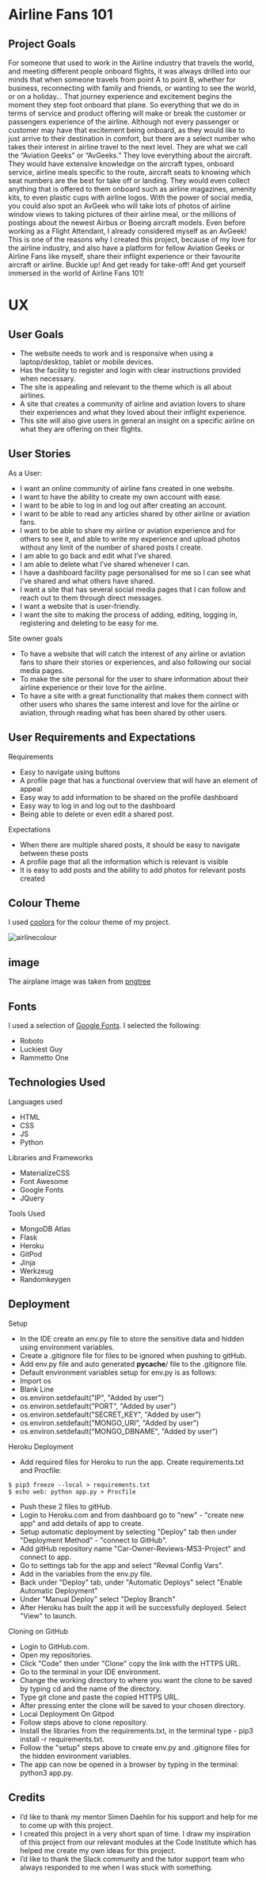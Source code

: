 # Airline Fans 101

## Project Goals

For someone that used to work in the Airline industry that travels the world, and meeting different people onboard flights, it was always drilled into our minds that when someone travels from point A to point B, whether for business, reconnecting with family and friends, or wanting to see the world, or on a holiday… That journey experience and excitement begins the moment they step foot onboard that plane. 
So everything that we do in terms of service and product offering will make or break the customer or passengers experience of the airline. 
Although not every passenger or customer may have that excitement being onboard, as they would like to just arrive to their destination in comfort, but there are a select number who takes their interest in airline travel to the next level. 
They are what we call the “Aviation Geeks” or “AvGeeks.” They love everything about the aircraft. They would have extensive knowledge on the aircraft types, onboard service, airline meals specific to the route, aircraft seats to knowing which seat numbers are the best for take off or landing. 
They would even collect anything that is offered to them onboard such as airline magazines, amenity kits, to even plastic cups with airline logos. With the power of social media, you could also spot an AvGeek who will take lots of photos of airline window views to taking pictures of their airline meal, or the millions of postings about the newest Airbus or Boeing aircraft models.
Even before working as a Flight Attendant, I already considered myself as an AvGeek! This is one of the reasons why I created this project, because of my love for the airline industry, and also have a platform for fellow Aviation Geeks or Airline Fans like myself, share their inflight experience or their favourite aircraft or airline. 
Buckle up! And get ready for take-off! And get yourself immersed in the world of Airline Fans 101! 

# UX 

## User Goals

*	The website needs to work and is responsive when using a laptop/desktop, tablet or mobile devices. 
*	Has the facility to register and login with clear instructions provided when necessary. 
*	The site is appealing and relevant to the theme which is all about airlines.
*	A site that creates a community of airline and aviation lovers to share their experiences and what they loved about their inflight experience. 
*	This site will also give users in general an insight on a specific airline on what they are offering on their flights.

## User Stories

As a User:

*	I want an online community of airline fans created in one website.
*	I want to have the ability to create my own account with ease. 
*	I want to be able to log in and log out after creating an account.
*	I want to be able to read any articles shared by other airline or aviation fans. 
*	I want to be able to share my airline or aviation experience and for others to see it, and able to write my experience and upload photos without any limit of the number of shared posts I create.
*	I am able to go back and edit what I’ve shared.
*   I am able to delete what I’ve shared whenever I can.
*	I have a dashboard facility page personalised for me so I can see what I’ve shared and what others have shared.
*	I want a site that has several social media pages that I can follow and reach out to them through direct messages. 
*	I want a website that is user-friendly. 
*	I want the site to making the process of adding, editing, logging in, registering and deleting to be easy for me. 

Site owner goals

*	To have a website that will catch the interest of any airline or aviation fans to share their stories or experiences, and also following our social media pages. 
*	To make the site personal for the user to share information about their airline experience or their love for the airline.
*	To have a site with a great functionality that makes them connect with other users who shares the same interest and love for the airline or aviation, through reading what has been shared by other users. 

## User Requirements and Expectations

Requirements

*	Easy to navigate using buttons
*	A profile page that has a functional overview that will have an element of appeal
*	Easy way to add information to be shared on the profile dashboard
*	Easy way to log in and log out to the dashboard
*	Being able to delete or even edit a shared post.

Expectations

*	When there are multiple shared posts, it should be easy to navigate between these posts
*	A profile page that all the information which is relevant is visible 
*	It is easy to add posts and the ability to add photos for relevant posts created

## Colour Theme 
I used [coolors](https://coolors.co/d0ada7-5d2e46-ad6a6c-a675a1-8f3985-e8d6cb) for the colour theme of my project. 

![airlinecolour](static/assets/images/ms3colors.png)

## image
The airplane image was taken from [pngtree](https://pngtree.com/back/down?id=MTIxMTY1Mg==&type=1&time=1615567519&token=YWRlMjgwMTgwNGY4ZjRlMmJjZjk5ZmQ0OTAyZmQ2MTk=)


## Fonts

I used a selection of [Google Fonts](https://fonts.google.com/). I selected the following: 

* Roboto
* Luckiest Guy
* Rammetto One

## Technologies Used 

Languages used

* HTML
* CSS 
* JS
* Python

Libraries and Frameworks

* MaterializeCSS
* Font Awesome
* Google Fonts
* JQuery

Tools Used

* MongoDB Atlas
* Flask
* Heroku
* GitPod
* Jinja
* Werkzeug 
* Randomkeygen

## Deployment

Setup

* In the IDE create an env.py file to store the sensitive data and hidden using environment variables.
* Create a .gitignore file for files to be ignored when pushing to gitHub.
* Add env.py file and auto generated __pycache__/ file to the .gitignore file.
* Default environment variables setup for env.py is as follows:
* Import os
* Blank Line
* os.environ.setdefault("IP", "Added by user")
* os.environ.setdefault("PORT", "Added by user")
* os.environ.setdefault("SECRET_KEY", "Added by user")
* os.environ.setdefault("MONGO_URI", "Added by user")
* os.environ.setdefault("MONGO_DBNAME", "Added by user")

Heroku Deployment

* Add required files for Heroku to run the app. Create requirements.txt and Procfile:

```
$ pip3 freeze --local > requirements.txt
$ echo web: python app.py > Procfile
```

* Push these 2 files to gitHub.
* Login to Heroku.com and from dashboard go to "new" - "create new app" and add details of app to create.
* Setup automatic deployment by selecting "Deploy" tab then under "Deployment Method" - "connect to GitHub".
* Add gitHub repository name "Car-Owner-Reviews-MS3-Project" and connect to app.
* Go to settings tab for the app and select "Reveal Config Vars".
* Add in the variables from the env.py file.
* Back under "Deploy" tab, under "Automatic Deploys" select "Enable Automatic Deployment"
* Under "Manual Deploy" select "Deploy Branch"
* After Heroku has built the app it will be successfully deployed. Select "View" to launch.

Cloning on GitHub

* Login to GitHub.com.
* Open my repositories.
* Click "Code" then under "Clone" copy the link with the HTTPS URL.
* Go to the terminal in your IDE environment.
* Change the working directory to where you want the clone to be saved by typing cd and the name of the directory.
* Type git clone and paste the copied HTTPS URL.
* After pressing enter the clone will be saved to your chosen directory.
* Local Deployment On Gitpod
* Follow steps above to clone repository.
* Install the libraries from the requirements.txt, in the terminal type - pip3 install -r requirements.txt.
* Follow the "setup" steps above to create env.py and .gitignore files for the hidden environment variables.
* The app can now be opened in a browser by typing in the terminal: python3 app.py.



## Credits

* I’d like to thank my mentor Simen Daehlin for his support and help for me to come up with this project.
* I created this project in a very short span of time. I draw my inspiration of this project from our relevant modules at the Code Institute which has helped me create my own ideas for this project. 
* I’d like to thank the Slack community and the tutor support team who always responded to me when I was stuck with something. 


